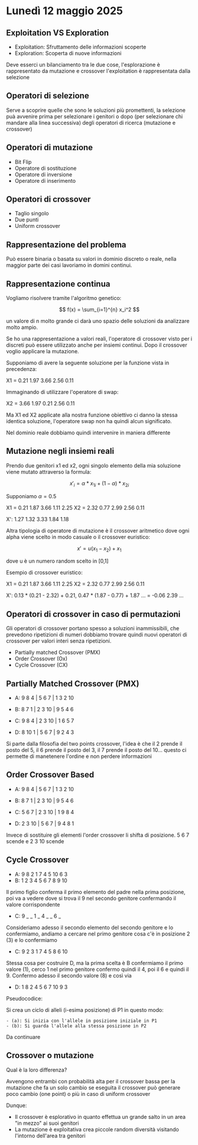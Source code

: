# Lunedì 12 maggio 2025

## Exploitation VS Exploration

- Exploitation: Sfruttamento delle informazioni scoperte
- Exploration: Scoperta di nuove informazioni

Deve esserci un bilanciamento tra le due cose, l'esplorazione è rappresentato da mutazione e crossover l'exploitation è rappresentata dalla selezione

## Operatori di selezione

Serve a scoprire quelle che sono le soluzioni più promettenti, la selezione puà avvenire prima per selezionare i genitori o dopo (per selezionare chi mandare alla linea successiva) degli operatori di ricerca (mutazione e crossover)

## Operatori di mutazione

- Bit Flip
- Operatore di sostituzione
- Operatore di inversione
- Operatore di inserimento

## Operatori di crossover

- Taglio singolo
- Due punti
- Uniform crossover

## Rappresentazione del problema

Può essere binaria o basata su valori in dominio discreto o reale, nella maggior parte dei casi lavoriamo in domini continui.

## Rappresentazione continua

Vogliamo risolvere tramite l'algoritmo genetico:

$$
f(x) = \sum_{i=1}^{n} x_i^2
$$

un valore di n molto grande ci darà uno spazio delle soluzioni da analizzare molto ampio.

Se ho una rappresentazione a valori reali, l'operatore di crossover visto per i discreti può essere utilizzato anche per insiemi continui. Dopo il crossover voglio applicare la mutazione.

Supponiamo di avere la seguente soluzione per la funzione vista in precedenza:

X1 = 0.21 1.97 3.66 2.56 0.11

Immaginando di utilizzare l'operatore di swap:

X2 = 3.66 1.97 0.21 2.56 0.11

Ma X1 ed X2 applicate alla nostra funzione obiettivo ci danno la stessa identica soluzione, l'operatore swap non ha quindi alcun significato.

Nel dominio reale dobbiamo quindi intervenire in maniera differente

## Mutazione negli insiemi reali

Prendo due genitori x1 ed x2, ogni singolo elemento della mia soluzione viene mutato attraverso la formula:

$$
x'_i = \alpha*x_{1i} + (1-\alpha)*x_{2i}
$$

Supponiamo $\alpha=0.5$

X1 = 0.21 1.87 3.66 1.11 2.25
X2 = 2.32 0.77 2.99 2.56 0.11

X': 1.27 1.32 3.33 1.84 1.18

Altra tipologia di operatore di mutazione è il crossover aritmetico dove ogni alpha viene scelto in modo casuale o il crossover euristico:

$$
x' = u(x_1 - x_2) + x_1
$$

dove u è un numero random scelto in [0,1]

Esempio di crossover euristico:

X1 = 0.21 1.87 3.66 1.11 2.25
X2 = 2.32 0.77 2.99 2.56 0.11

X': 0.13 * (0.21 - 2.32) + 0.21, 0.47 * (1.87 - 0.77) + 1.87 ... = -0.06 2.39 ...

## Operatori di crossover in caso di permutazioni

Gli operatori di crossover portano spesso a soluzioni inammissibili, che prevedono ripetizioni di numeri dobbiamo trovare quindi nuovi operatori di crossover per valori interi senza ripetizioni.

- Partially matched Crossover (PMX)
- Order Crossover (Ox)
- Cycle Crossover (CX)

## Partially Matched Crossover (PMX)

- A: 9 8 4 | 5 6 7 | 1 3 2 10
- B: 8 7 1 | 2 3 10 | 9 5 4 6

- C: 9 8 4 | 2 3 10 | 1 6 5 7
- D: 8 10 1 | 5 6 7 | 9 2 4 3 

Si parte dalla filosofia del two points crossover, l'idea è che il 2 prende il posto del 5, il 6 prende il posto del 3, il 7 prende il posto del 10... questo ci permette di manetenere l'ordine e non perdere informazioni

## Order Crossover Based

- A: 9 8 4 | 5 6 7 | 1 3 2 10
- B: 8 7 1 | 2 3 10 | 9 5 4 6

- C: 5 6 7 | 2 3 10 | 1 9 8 4
- D: 2 3 10 | 5 6 7 | 9 4 8 1

Invece di sostituire gli elementi l'order crossover li shifta di posizione.
5 6 7 scende e 2 3 10 scende

## Cycle Crossover

- A: 9 8 2 1 7 4 5 10 6 3
- B: 1 2 3 4 5 6 7 8 9 10

Il primo figlio conferma il primo elemento del padre nella prima posizione, poi va a vedere dove si trova il 9 nel secondo genitore confermando il valore corrispondente

- C: 9 _ _ 1 _ 4 _ _ 6 _

Consideriamo adesso il secondo elemento del secondo genitore e lo confermiamo, andiamo a cercare nel primo genitore cosa c'è in posizione 2 (3) e lo confermiamo

- C: 9 2 3 1 7 4 5 8 6 10

Stessa cosa per costruire D, ma la prima scelta è B confermiamo il primo valore (1), cerco 1 nel primo genitore confermo quindi il 4, poi il 6 e quindi il 9. Confermo adesso il secondo valore (8) e così via

- D: 1 8 2 4 5 6 7 10 9 3

Pseudocodice:

Si crea un ciclo di alleli (i-esima posizione) di P1 in questo modo:

    - (a): Si inizia con l'allele in posizione iniziale in P1
    - (b): Si guarda l'allele alla stessa posizione in P2

Da continuare

## Crossover o mutazione

Qual è la loro differenza?

Avvengono entrambi con probabilità alta per il crossover bassa per la mutazione che fa un solo cambio se eseguita il crossover può generare poco cambio (one point) o più in caso di uniform crossover

Dunque:

- Il crossover è esplorativo in quanto effettua un grande salto in un area "in mezzo" ai suoi genitori
- La mutazione è exploitativa crea piccole random diversità visitando l'intorno dell'area tra genitori

